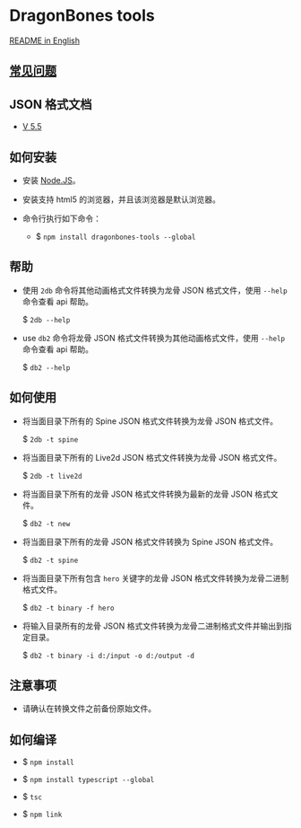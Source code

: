 # DragonBones tools

[README in English](./README.md)

## [常见问题](./doc/QA-zh_CN.md)

## JSON 格式文档

* [V 5.5](./doc/dragonbones_json_format_5.5-zh_CN.md)

## 如何安装

* 安装 [Node.JS](https://nodejs.org/)。

* 安装支持 html5 的浏览器，并且该浏览器是默认浏览器。

* 命令行执行如下命令：

    * $ `npm install dragonbones-tools --global`

## 帮助

* 使用 `2db` 命令将其他动画格式文件转换为龙骨 JSON 格式文件，使用 `--help` 命令查看 api 帮助。
    
    $ `2db --help`

* use `db2` 命令将龙骨 JSON 格式文件转换为其他动画格式文件，使用 `--help` 命令查看 api 帮助。
    
    $ `db2 --help`

## 如何使用

* 将当面目录下所有的 Spine JSON 格式文件转换为龙骨 JSON 格式文件。
    
    $ `2db -t spine`

* 将当面目录下所有的 Live2d JSON 格式文件转换为龙骨 JSON 格式文件。
    
    $ `2db -t live2d`

* 将当面目录下所有的龙骨 JSON 格式文件转换为最新的龙骨 JSON 格式文件。
    
    $ `db2 -t new`

* 将当面目录下所有的龙骨 JSON 格式文件转换为 Spine JSON 格式文件。
    
    $ `db2 -t spine`

* 将当面目录下所有包含 `hero` 关键字的龙骨 JSON 格式文件转换为龙骨二进制格式文件。
    
    $ `db2 -t binary -f hero`

* 将输入目录所有的龙骨 JSON 格式文件转换为龙骨二进制格式文件并输出到指定目录。
    
    $ `db2 -t binary -i d:/input -o d:/output -d`

## 注意事项

* 请确认在转换文件之前备份原始文件。

## 如何编译

* $ `npm install`

* $ `npm install typescript --global`

* $ `tsc`

* $ `npm link`